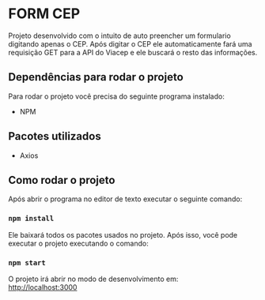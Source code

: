 # FORM CEP

Projeto desenvolvido com o intuito de auto preencher um formulario digitando apenas o CEP.
Após digitar o CEP ele automaticamente fará uma requisição GET para a API do Viacep e ele
buscará o resto das informações.

## Dependências para rodar o projeto

Para rodar o projeto você precisa do seguinte programa instalado:

- NPM

## Pacotes utilizados 
- Axios

## Como rodar o projeto
Após abrir o programa no editor de texto executar o seguinte comando:
### `npm install`
Ele baixará todos os pacotes usados no projeto.
Após isso, você pode executar o projeto executando o comando: 
### `npm start`

O projeto irá abrir no modo de desenvolvimento em: <br />
[http://localhost:3000](http://localhost:3000) 

